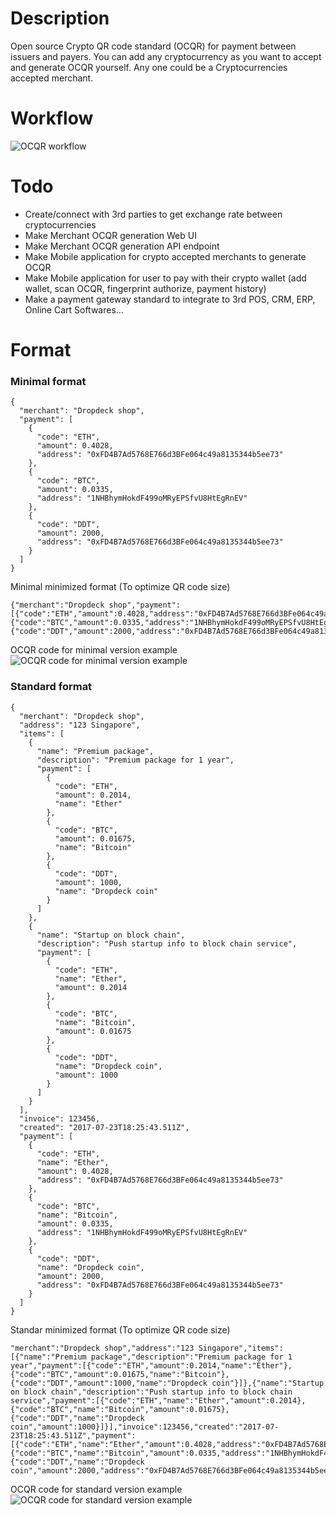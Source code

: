 # Description
Open source Crypto QR code standard (OCQR) for payment between issuers and payers.
You can add any cryptocurrency as you want to accept and generate OCQR yourself.
Any one could be a Cryptocurrencies accepted merchant.

# Workflow
![OCQR workflow](https://raw.githubusercontent.com/sonpython/cryptopay/master/OCQR_workflow.svg)

# Todo
- Create/connect with 3rd parties to get exchange rate between cryptocurrencies
- Make Merchant OCQR generation Web UI
- Make Merchant OCQR generation API endpoint
- Make Mobile application for crypto accepted merchants to generate OCQR
- Make Mobile application for user to pay with their crypto wallet (add wallet, scan OCQR, fingerprint authorize, payment history)
- Make a payment gateway standard to integrate to 3rd POS, CRM, ERP, Online Cart Softwares...

# Format
### Minimal format
```
{
  "merchant": "Dropdeck shop",
  "payment": [
    {
      "code": "ETH",
      "amount": 0.4028,
      "address": "0xFD4B7Ad5768E766d3BFe064c49a8135344b5ee73"
    },
    {
      "code": "BTC",
      "amount": 0.0335,
      "address": "1NHBhymHokdF499oMRyEPSfvU8HtEgRnEV"
    },
    {
      "code": "DDT",
      "amount": 2000,
      "address": "0xFD4B7Ad5768E766d3BFe064c49a8135344b5ee73"
    }
  ]
}
```
Minimal minimized format (To optimize QR code size)
```
{"merchant":"Dropdeck shop","payment":[{"code":"ETH","amount":0.4028,"address":"0xFD4B7Ad5768E766d3BFe064c49a8135344b5ee73"},{"code":"BTC","amount":0.0335,"address":"1NHBhymHokdF499oMRyEPSfvU8HtEgRnEV"},{"code":"DDT","amount":2000,"address":"0xFD4B7Ad5768E766d3BFe064c49a8135344b5ee73"}]}
```
OCQR code for minimal version example
![OCQR code for minimal version example](https://raw.githubusercontent.com/sonpython/cryptopay/master/minimal_qr_code.jpg)

### Standard format

```
{
  "merchant": "Dropdeck shop",
  "address": "123 Singapore",
  "items": [
    {
      "name": "Premium package",
      "description": "Premium package for 1 year",
      "payment": [
        {
          "code": "ETH",
          "amount": 0.2014,
          "name": "Ether"
        },
        {
          "code": "BTC",
          "amount": 0.01675,
          "name": "Bitcoin"
        },
        {
          "code": "DDT",
          "amount": 1000,
          "name": "Dropdeck coin"
        }
      ]
    },
    {
      "name": "Startup on block chain",
      "description": "Push startup info to block chain service",
      "payment": [
        {
          "code": "ETH",
          "name": "Ether",
          "amount": 0.2014
        },
        {
          "code": "BTC",
          "name": "Bitcoin",
          "amount": 0.01675
        },
        {
          "code": "DDT",
          "name": "Dropdeck coin",
          "amount": 1000
        }
      ]
    }
  ],
  "invoice": 123456,
  "created": "2017-07-23T18:25:43.511Z",
  "payment": [
    {
      "code": "ETH",
      "name": "Ether",
      "amount": 0.4028,
      "address": "0xFD4B7Ad5768E766d3BFe064c49a8135344b5ee73"
    },
    {
      "code": "BTC",
      "name": "Bitcoin",
      "amount": 0.0335,
      "address": "1NHBhymHokdF499oMRyEPSfvU8HtEgRnEV"
    },
    {
      "code": "DDT",
      "name": "Dropdeck coin",
      "amount": 2000,
      "address": "0xFD4B7Ad5768E766d3BFe064c49a8135344b5ee73"
    }
  ]
}
```

Standar minimized format (To optimize QR code size)

```
"merchant":"Dropdeck shop","address":"123 Singapore","items":[{"name":"Premium package","description":"Premium package for 1 year","payment":[{"code":"ETH","amount":0.2014,"name":"Ether"},{"code":"BTC","amount":0.01675,"name":"Bitcoin"},{"code":"DDT","amount":1000,"name":"Dropdeck coin"}]},{"name":"Startup on block chain","description":"Push startup info to block chain service","payment":[{"code":"ETH","name":"Ether","amount":0.2014},{"code":"BTC","name":"Bitcoin","amount":0.01675},{"code":"DDT","name":"Dropdeck coin","amount":1000}]}],"invoice":123456,"created":"2017-07-23T18:25:43.511Z","payment":[{"code":"ETH","name":"Ether","amount":0.4028,"address":"0xFD4B7Ad5768E766d3BFe064c49a8135344b5ee73"},{"code":"BTC","name":"Bitcoin","amount":0.0335,"address":"1NHBhymHokdF499oMRyEPSfvU8HtEgRnEV"},{"code":"DDT","name":"Dropdeck coin","amount":2000,"address":"0xFD4B7Ad5768E766d3BFe064c49a8135344b5ee73"}]}
```
OCQR code for standard version example
![OCQR code for standard version example](https://raw.githubusercontent.com/sonpython/cryptopay/master/standard_qr_code.jpg)